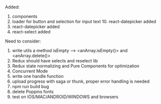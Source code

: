 Added:

1. components
2. loader for button and selection for input text 10. react-datepicker added
3. react-datepicker added
4. react-select added

Need to consider:

1. write utils a method isEmpty --> <anArray.isEmpty()> and <anArray.delete()>
2. Redux should have selects and reselect lib
3. Redux state normalizing and Pure Components for optimization
4. Concurrent Mode
5. write one handle function
6. upload progress with saga or thunk, proper error handling is needed
7. npm run build bug
8. delete Poppins fonts
9. test on IOS/MAC/ANDROID/WINDOWS and browsers
